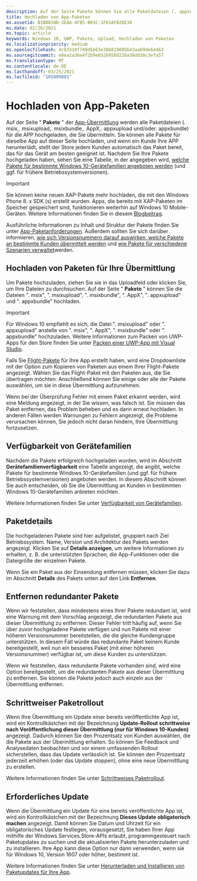 ```yaml
---
description: Auf der Seite Pakete können Sie alle Paketdateien (. appxupload,. AppX,. appxbundle und/oder. xap) für die von Ihnen übermittelt App hochladen.
title: Hochladen von App-Paketen
ms.assetid: B1BB810D-3EAA-4FB5-B03C-1F01AFB2DE36
ms.date: 02/26/2021
ms.topic: article
keywords: Windows 10, UWP, Pakete, Upload, Hochladen von Paketen
ms.localizationpriority: medium
ms.openlocfilehash: 4c83318f749d5b63e38b819085643aa69de64463
ms.sourcegitcommit: e8ea2a36e4f2b9e0326958d226a36dd30c3efa57
ms.translationtype: MT
ms.contentlocale: de-DE
ms.lasthandoff: 03/25/2021
ms.locfileid: "105099801"
---
```

# <a name="upload-app-packages"></a>Hochladen von App-Paketen

Auf der Seite " **Pakete** " der [App-Übermittlung](app-submissions.md) werden alle Paketdateien (. msix,. msixupload,. msixbundle,. AppX,. appxupload und/oder. appxbundle) für die APP hochgeladen, die Sie übermitteln. Sie können alle Pakete für dieselbe App auf dieser Seite hochladen, und wenn ein Kunde Ihre APP herunterlädt, stellt der Store jedem Kunden automatisch das Paket bereit, das für das Gerät am besten geeignet ist. Nachdem Sie Ihre Pakete hochgeladen haben, sehen Sie eine Tabelle, in der angegeben wird, [welche Pakete für bestimmte Windows 10-Gerätefamilien angeboten werden](#device-family-availability) (und ggf. für frühere Betriebssystemversionen).

> [!IMPORTANT]
> Sie können keine neuen XAP-Pakete mehr hochladen, die mit den Windows Phone 8. x SDK (s) erstellt wurden. Apps, die bereits mit XAP-Paketen im Speicher gespeichert sind, funktionieren weiterhin auf Windows 10 Mobile-Geräten. Weitere Informationen finden Sie in diesem [Blogbeitrag](https://blogs.windows.com/windowsdeveloper/2018/08/20/important-dates-regarding-apps-with-windows-phone-8-x-and-earlier-and-windows-8-8-1-packages-submitted-to-microsoft-store).

Ausführliche Informationen zu Inhalt und Struktur der Pakete finden Sie unter [App-Paketanforderungen](app-package-requirements.md). Außerdem sollten Sie sich darüber informieren, [wie sich Versionsnummern darauf auswirken, welche Pakete an bestimmte Kunden übermittelt werden](package-version-numbering.md) und [wie Pakete für verschiedene Szenarien verwaltet](guidance-for-app-package-management.md)werden.


## <a name="uploading-packages-to-your-submission"></a>Hochladen von Paketen für Ihre Übermittlung

Um Pakete hochzuladen, ziehen Sie sie in das Uploadfeld oder klicken Sie, um Ihre Dateien zu durchsuchen. Auf der Seite " **Pakete** " können Sie die Dateien ". msix", ". msixupload", ". msixbundle", ". AppX", ". appxupload" und ". appxbundle" hochladen.

> [!IMPORTANT]
> Für Windows 10 empfiehlt es sich, die Datei ". msixupload" oder ". appxupload" anstelle von ". msix", ". AppX", ". msixbundle" oder ". appxbundle" hochzuladen.  Weitere Informationen zum Packen von UWP-Apps für den Store finden Sie unter [Packen einer UWP-App mit Visual Studio](/windows/msix/package/packaging-uwp-apps).

Falls Sie [Flight-Pakete](package-flights.md) für Ihre App erstellt haben, wird eine Dropdownliste mit der Option zum Kopieren von Paketen aus einem Ihrer Flight-Pakete angezeigt. Wählen Sie das Flight-Paket mit den Paketen aus, die Sie übertragen möchten. Anschließend können Sie einige oder alle der Pakete auswählen, um sie in diese Übermittlung aufzunehmen.

Wenn bei der Überprüfung Fehler mit einem Paket erkannt werden, wird eine Meldung angezeigt, in der Sie wissen, was falsch ist. Sie müssen das Paket entfernen, das Problem beheben und es dann erneut hochladen. In anderen Fällen werden Warnungen zu Fehlern angezeigt, die Probleme verursachen können, Sie jedoch nicht daran hindern, Ihre Übermittlung fortzusetzen.


## <a name="device-family-availability"></a>Verfügbarkeit von Gerätefamilien

Nachdem die Pakete erfolgreich hochgeladen wurden, wird im Abschnitt **Gerätefamilienverfügbarkeit** eine Tabelle angezeigt, die angibt, welche Pakete für bestimmte Windows 10-Gerätefamilien (und ggf. für frühere Betriebssystemversionen) angeboten werden. In diesem Abschnitt können Sie auch entscheiden, ob Sie die Übermittlung an Kunden in bestimmten Windows 10-Gerätefamilien anbieten möchten.

Weitere Informationen finden Sie unter [Verfügbarkeit von Gerätefamilien](device-family-availability.md).


## <a name="package-details"></a>Paketdetails

Die hochgeladenen Pakete sind hier aufgelistet, gruppiert nach Ziel Betriebssystem. Name, Version und Architektur des Pakets werden angezeigt. Klicken Sie auf **Details anzeigen**, um weitere Informationen zu erhalten, z. B. die unterstützten Sprachen, die App-Funktionen oder die Dateigröße der einzelnen Pakete.

Wenn Sie ein Paket aus der Einsendung entfernen müssen, klicken Sie dazu im Abschnitt **Details** des Pakets unten auf den Link **Entfernen**.


## <a name="removing-redundant-packages"></a>Entfernen redundanter Pakete

Wenn wir feststellen, dass mindestens eines Ihrer Pakete redundant ist, wird eine Warnung mit dem Vorschlag angezeigt, die redundanten Pakete aus dieser Übermittlung zu entfernen. Dieser Fehler tritt häufig auf, wenn Sie über zuvor hochgeladene Pakete verfügen und nun Pakete mit einer höheren Versionsnummer bereitstellen, die die gleiche Kundengruppe unterstützen. In diesem Fall würde das redundante Paket keinem Kunde bereitgestellt, weil nun ein besseres Paket (mit einer höheren Versionsnummer) verfügbar ist, um diese Kunden zu unterstützen.

Wenn wir feststellen, dass redundante Pakete vorhanden sind, wird eine Option bereitgestellt, um die redundanten Pakete aus dieser Übermittlung zu entfernen. Sie können die Pakete jedoch auch einzeln aus der Übermittlung entfernen.


## <a name="gradual-package-rollout"></a>Schrittweiser Paketrollout

Wenn Ihre Übermittlung ein Update einer bereits veröffentlichte App ist, wird ein Kontrollkästchen mit der Bezeichnung **Update-Rollout schrittweise nach Veröffentlichung dieser Übermittlung (nur für Windows 10-Kunden)** angezeigt. Dadurch können Sie den Prozentsatz von Kunden auswählen, die die Pakete aus der Übermittlung erhalten. So können Sie Feedback und Analysedaten beobachten und vor einem umfassenden Rollout sicherstellen, dass das Update verlässlich ist. Sie können den Prozentsatz jederzeit erhöhen (oder das Update stoppen), ohne eine neue Übermittlung zu erstellen. 

Weitere Informationen finden Sie unter [Schrittweises Paketrollout](gradual-package-rollout.md).


## <a name="mandatory-update"></a>Erforderliches Update

Wenn die Übermittlung ein Update für eine bereits veröffentlichte App ist, wird ein Kontrollkästchen mit der Bezeichnung **Dieses Update obligatorisch machen** angezeigt. Damit können Sie Datum und Uhrzeit für ein obligatorisches Update festlegen, vorausgesetzt, Sie haben Ihrer App mithilfe der Windows.Services.Store-APIs erlaubt, programmgesteuert nach Paketupdates zu suchen und die aktualisierten Pakete herunterzuladen und zu installieren. Ihre App kann diese Option nur dann verwenden, wenn sie für Windows 10, Version 1607 oder höher, bestimmt ist.

Weitere Informationen finden Sie unter [Herunterladen und Installieren von Paketupdates für Ihre App](../packaging/self-install-package-updates.md).

 




